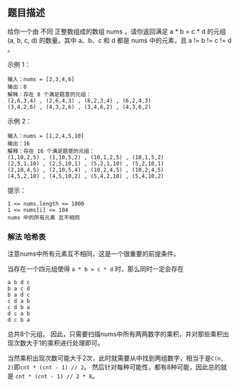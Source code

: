 ## 题目描述
给你一个由 不同 正整数组成的数组 nums ，请你返回满足 a * b = c * d 的元组 (a, b, c, d) 的数量。其中 a、b、c 和 d 都是 nums 中的元素，且 a != b != c != d 。

示例 1：
```
输入：nums = [2,3,4,6]
输出：8
解释：存在 8 个满足题意的元组：
(2,6,3,4) , (2,6,4,3) , (6,2,3,4) , (6,2,4,3)
(3,4,2,6) , (4,3,2,6) , (3,4,6,2) , (4,3,6,2)
```
示例 2：
```
输入：nums = [1,2,4,5,10]
输出：16
解释：存在 16 个满足题意的元组：
(1,10,2,5) , (1,10,5,2) , (10,1,2,5) , (10,1,5,2)
(2,5,1,10) , (2,5,10,1) , (5,2,1,10) , (5,2,10,1)
(2,10,4,5) , (2,10,5,4) , (10,2,4,5) , (10,2,4,5)
(4,5,2,10) , (4,5,10,2) , (5,4,2,10) , (5,4,10,2)
```

提示：
```
1 <= nums.length <= 1000
1 <= nums[i] <= 104
nums 中的所有元素 互不相同
```

### 解法 哈希表
注意nums中所有元素互不相同，这是一个很重要的前提条件。

当存在一个四元组使得 `a * b = c * d` 时，那么同时一定会存在
```
a b d c
b a c d
b a d c
c d a b
c d b a
d c a b
d c b a
```

总共8个元组。
因此，只需要扫描nums中所有两两数字的乘积，并对那些乘积出现次数大于1的乘积进行处理即可。

当然乘积出现次数可能大于2次，此时就需要从中找到两组数字，相当于是`C(n, 2)`即`cnt * (cnt - 1) // 2`。
然后针对每种可能性，都有8种可能，因此总的就是 `cnt * (cnt - 1) // 2 * 8`。